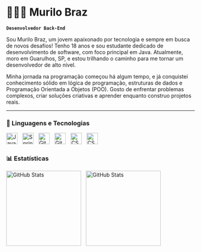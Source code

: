 # 👩🏻‍💻 Murilo Braz

**`Desenvolvedor Back-End`**

Sou Murilo Braz, um jovem apaixonado por tecnologia e sempre em busca de novos desafios! Tenho 18 anos e sou estudante dedicado de desenvolvimento de software, com foco principal em Java. Atualmente, moro em Guarulhos, SP, e estou trilhando o caminho para me tornar um desenvolvedor de alto nível.

Minha jornada na programação começou há algum tempo, e já conquistei conhecimento sólido em lógica de programação, estruturas de dados e Programação Orientada a Objetos (POO). Gosto de enfrentar problemas complexos, criar soluções criativas e aprender enquanto construo projetos reais.

---

### 🤖 Linguagens e Tecnologias


<img align="left" alt="Java" width="30px" style="padding-right:10px;" src="https://cdn.jsdelivr.net/gh/devicons/devicon/icons/java/java-original.svg"/>

<img align="left" alt="Spring" width="30px" style="padding-right:10px;" src="https://cdn.jsdelivr.net/gh/devicons/devicon/icons/spring/spring-original.svg" />

<img align="left" alt="Git" width="30px" style="padding-right:10px;" src="https://cdn.jsdelivr.net/gh/devicons/devicon/icons/git/git-original.svg" />

<img align="left" alt="GitHub" width="30px" style="padding-right:10px;" src="https://cdn.jsdelivr.net/gh/devicons/devicon/icons/github/github-original.svg" />


<img
  align="left" 
    alt="CSS" 
    title="CSS"
    width="30px" 
    style="padding-right: 10px;" 
 src="https://cdn.jsdelivr.net/gh/devicons/devicon@latest/icons/mysql/mysql-original.svg" />

 
<img
align="left" 
    alt="CSS" 
    title="CSS"
    width="30px" 
    style="padding-right: 10px;" 
 src="https://cdn.jsdelivr.net/gh/devicons/devicon@latest/icons/postgresql/postgresql-original-wordmark.svg" />
          
          
          



<br/>
<br/>

### 📊 Estatísticas

<p>
  <img 
    align="left" 
    alt="GitHub Stats" 
    height="200" 
    style="padding-right: 10px;" 
    src="https://github-readme-stats.vercel.app/api?username=zmurilaoo&show_icons=true&theme=tokyonight&include_all_commits=true&locale=pt-br" 
  />

<img 
      align="left" 
      alt="GitHub Stats" 
      height="200" 
      src="https://github-readme-stats.vercel.app/api/top-langs/?username=zmurilaoo&theme=tokyonight&layout=compact&custom_title=Tecnologias&langs_count=9" 
  />

</p>
